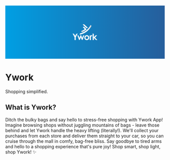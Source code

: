 ![Header](https://raw.githubusercontent.com/Ywork-App/.github/main/header.png)

# Ywork

Shopping simplified.

## What is Ywork?

Ditch the bulky bags and say hello to stress-free shopping with Ywork App!  Imagine browsing shops without juggling mountains of bags - leave those behind and let Ywork handle the heavy lifting (literally!).  We'll collect your purchases from each store and deliver them straight to your car, so you can cruise through the mall in comfy, bag-free bliss.  Say goodbye to tired arms and hello to a shopping experience that's pure joy!  Shop smart, shop light, shop Ywork! ✨

